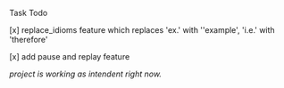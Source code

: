 Task Todo

[x] replace_idioms feature which replaces 'ex.' with ''example', 'i.e.'
with 'therefore'

[x] add pause and replay feature

*project is working as intendent right now.*
